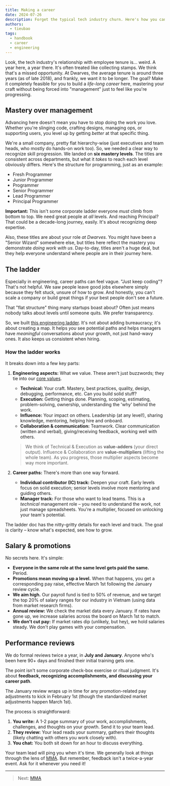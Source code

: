 ```yaml
---
title: Making a career
date: 2024-07-26
description: Forget the typical tech industry churn. Here's how you can actually build a lasting career and master your craft at Dwarves Foundation.
authors:
  - tieubao
tags:
  - handbook
  - career
  - engineering
---
```


Look, the tech industry's relationship with employee tenure is… weird. A year here, a year there. It's often treated like collecting stamps. We think that's a missed opportunity. At Dwarves, the average tenure is around three years (as of late 2018), and frankly, we want it to be longer. The goal? Make it completely feasible for you to build a _life-long career_ here, mastering your craft without being forced into "management" just to feel like you're progressing.

## Mastery over management

Advancing here doesn't mean you have to stop doing the work you love. Whether you're slinging code, crafting designs, managing ops, or supporting users, you level up by getting _better_ at that specific thing.

We're a small company, pretty flat hierarchy-wise (just executives and team heads, who mostly do hands-on work too). So, we needed a clear way to recognize skill progression. We landed on **six mastery levels**. The titles are consistent across departments, but what it _takes_ to reach each level obviously differs. Here's the structure for programming, just as an example:

- Fresh Programmer
- Junior Programmer
- Programmer
- Senior Programmer
- Lead Programmer
- Principal Programmer

**Important:** This isn't some corporate ladder everyone _must_ climb from bottom to top. We need great people at _all_ levels. And reaching Principal? That could be a decade-long journey, easily. It's about recognizing deep expertise.

Also, these titles are about your role _at Dwarves_. You might have been a "Senior Wizard" somewhere else, but titles here reflect the mastery you demonstrate _doing work with us_. Day-to-day, titles aren't a huge deal, but they help everyone understand where people are in their journey here.

## The ladder

Especially in engineering, career paths can feel vague. "Just keep coding"? That's not helpful. We saw people leave good jobs elsewhere simply because they felt stuck, unsure of how to grow. And honestly, you can't scale a company or build great things if your best people don't see a future.

That "flat structure" thing many startups boast about? Often just means nobody talks about levels until someone quits. We prefer transparency.

So, we built [this engineering ladder](https://docs.google.com/spreadsheets/d/1oT2u-cZ4u7ls-V3abmBiddjaZgGTUXBncycxVkyg4Jg/edit#gid=0). It's not about adding bureaucracy; it's about creating a map. It helps _you_ see potential paths and helps managers have _meaningful_ conversations about your growth, not just hand-wavy ones. It also keeps us consistent when hiring.

### How the ladder works

It breaks down into a few key parts:

1. **Engineering aspects:** What we value. These aren't just buzzwords; they tie into our [core values]().

   - **Technical:** Your craft. Mastery, best practices, quality, design, debugging, performance, etc. Can you build solid stuff?
   - **Execution:** Getting things done. Planning, scoping, estimating, problem-solving, ownership, understanding the 'why' behind the work.
   - **Influence:** Your impact on others. Leadership (at any level!), sharing knowledge, mentoring, helping hire and onboard.
   - **Collaboration & communication:** Teamwork. Clear communication (written and verbal), giving/receiving feedback, working well with others.

   > We think of Technical & Execution as **value-adders** (your direct output). Influence & Collaboration are **value-multipliers** (lifting the whole team). As you progress, those multiplier aspects become way more important.

2. **Career paths:** There's more than one way forward.
   - **Individual contributor (IC) track:** Deepen your craft. Early levels focus on solid execution; senior levels involve more mentoring and guiding others.
   - **Manager track:** For those who want to lead teams. This is a _technical_ management role – you need to understand the work, not just manage spreadsheets. You're a multiplier, focused on unlocking your team's potential.

The ladder doc has the nitty-gritty details for each level and track. The goal is clarity – know what's expected, see how to grow.

## Salary & promotions

No secrets here. It's simple:

- **Everyone in the same role at the same level gets paid the same.** Period.
- **Promotions mean moving up a level.** When that happens, you get a corresponding pay raise, effective March 1st following the January review cycle.
- **We aim high.** Our payroll fund is tied to 50% of revenue, and we target the top 20% of salary ranges for our industry in Vietnam (using data from market research firms).
- **Annual review:** We check the market data every January. If rates have gone up, we increase salaries across the board on March 1st to match.
- **We don't cut pay:** If market rates dip (unlikely, but hey), we hold salaries steady. We don't play games with your compensation.

## Performance reviews

We do formal reviews twice a year, in **July and January**. Anyone who's been here 90+ days and finished their initial training gets one.

The point isn't some corporate check-box exercise or ritual judgment. It's about **feedback, recognizing accomplishments, and discussing your career path**.

The January review wraps up in time for any promotion-related pay adjustments to kick in February 1st (though the standardized market adjustments happen March 1st).

The process is straightforward:

1. **You write:** A 1-2 page summary of your work, accomplishments, challenges, and thoughts on your growth. Send it to your team lead.
2. **They review:** Your lead reads your summary, gathers their thoughts (likely chatting with others you work closely with).
3. **You chat:** You both sit down for an hour to discuss everything.

Your team lead will ping you when it's time. We generally look at things through the lens of [MMA](mma.md). But remember, feedback isn't a twice-a-year event. Ask for it whenever you need it!

---

> Next: [MMA](mma.md)
